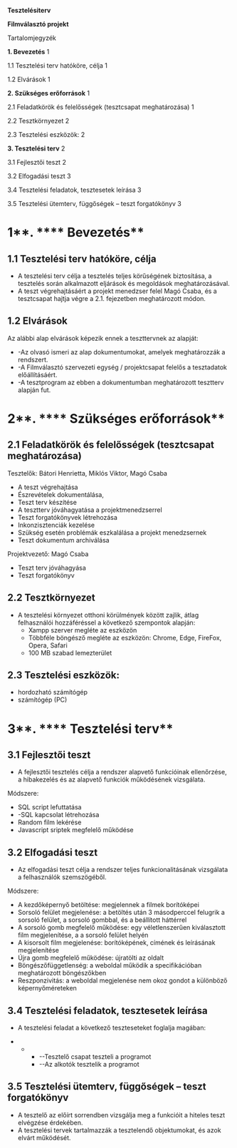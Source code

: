 **Tesztelésiterv**

**Filmválasztó projekt**



Tartalomjegyzék

**1. Bevezetés**         1

1.1 Tesztelési terv hatóköre, célja        1

1.2 Elvárások        1

**2. Szükséges erőforrások**         1

2.1 Feladatkörök és felelősségek (tesztcsapat meghatározása)        1

2.2 Tesztkörnyezet        2

2.3 Tesztelési eszközök:        2

**3. Tesztelési terv**         2

3.1 Fejlesztői teszt        2

3.2 Elfogadási teszt        3

3.4 Tesztelési feladatok, tesztesetek leírása        3

3.5 Tesztelési ütemterv, függőségek – teszt forgatókönyv        3







# **1****. **** Bevezetés**

## 1.1 Tesztelési terv hatóköre, célja

- A tesztelési terv célja a tesztelés teljes körűségének biztosítása, a tesztelés során alkalmazott eljárások és megoldások meghatározásával.
- A teszt végrehajtásáért a projekt menedzser felel Magó Csaba, és a tesztcsapat hajtja végre a 2.1. fejezetben meghatározott módon.

## 1.2 Elvárások

Az alábbi alap elvárások képezik ennek a teszttervnek az alapját:

- -Az olvasó ismeri az alap dokumentumokat, amelyek meghatározzák a rendszert.
- -A Filmválasztó szervezeti egység / projektcsapat felelős a tesztadatok előállításáért.
- -A tesztprogram az ebben a dokumentumban meghatározott tesztterv alapján fut.

# **2****. **** Szükséges erőforrások**

## 2.1 Feladatkörök és felelősségek (tesztcsapat meghatározása)

Tesztelők: Bátori Henrietta, Miklós Viktor, Magó Csaba

- A teszt végrehajtása
- Észrevételek dokumentálása,
- Teszt terv készítése
- A tesztterv jóváhagyatása a projektmenedzserrel
- Teszt forgatókönyvek létrehozása
- Inkonzisztenciák kezelése
- Szükség esetén problémák eszkalálása a projekt menedzsernek
- Teszt dokumentum archiválása

Projektvezető: Magó Csaba

- Teszt terv jóváhagyása
- Teszt forgatókönyv

## 2.2 Tesztkörnyezet

- A tesztelési környezet otthoni körülmények között zajlik, átlag felhasználói hozzáféréssel a következő szempontok alapján:
  - Xampp szerver megléte az eszközön
  - Többféle böngésző megléte az eszközön: Chrome, Edge, FireFox, Opera, Safari
  - 100 MB szabad lemezterület

## 2.3 Tesztelési eszközök:

- hordozható számítógép
- számítógép (PC)

# **3****. **** Tesztelési terv**

## 3.1 Fejlesztői teszt

- A fejlesztői tesztelés célja a rendszer alapvető funkcióinak ellenőrzése, a hibakezelés és az alapvető funkciók működésének vizsgálata.

Módszere:

- SQL script lefuttatása
- -SQL kapcsolat létrehozása
- Random film lekérése
- Javascript sriptek megfelelő működése

## 3.2 Elfogadási teszt

- Az elfogadási teszt célja a rendszer teljes funkcionalitásának vizsgálata a felhasználók szemszögéből.

Módszere:

- A kezdőképernyő betöltése: megjelennek a filmek borítóképei
- Sorsoló felület megjelenése: a betöltés után 3 másodperccel felugrik a sorsoló felület, a sorsoló gombbal, és a beállított háttérrel
- A sorsoló gomb megfelelő működése: egy véletlenszerűen kiválasztott film megjelenítése, a a sorsoló felület helyén
- A kisorsolt film megjelenése: borítóképének, címének és leírásának megjelenítése
- Újra gomb megfelelő működése: újratölti az oldalt
- Böngészőfüggetlenség: a weboldal működik a specifikációban meghatározott böngészőkben
- Reszponzivitás: a weboldal megjelenése nem okoz gondot a különböző képernyőméreteken

## 3.4 Tesztelési feladatok, tesztesetek leírása

- A tesztelési feladat a következő teszteseteket foglalja magában:

-
  -
    - --Tesztelő csapat teszteli a programot
    - --Az alkotók tesztelik a programot

## 3.5 Tesztelési ütemterv, függőségek – teszt forgatókönyv

- A tesztelő az előírt sorrendben vizsgálja meg a funkcióit a hiteles teszt elvégzése érdekében.
- A tesztelési tervek tartalmazzák a tesztelendő objektumokat, és azok elvárt működését.
